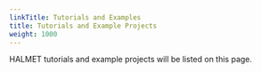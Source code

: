 ```yaml
---
linkTitle: Tutorials and Examples
title: Tutorials and Example Projects
weight: 1000
---
```


HALMET tutorials and example projects will be listed on this page.
